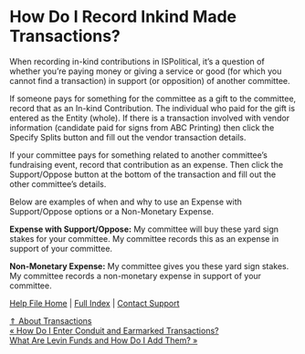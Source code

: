  How Do I Record Inkind Made Transactions?
==========

When recording in-kind contributions in ISPolitical, it’s a question of whether you’re paying money or giving a service or good (for which you cannot find a transaction) in support (or opposition) of another committee.

If someone pays for something for the committee as a gift to the committee, record that as an In-kind Contribution. The individual who paid for the gift is entered as the Entity (whole). If there is a transaction involved with vendor information (candidate paid for signs from ABC Printing) then click the Specify Splits button and fill out the vendor transaction details.

If your committee pays for something related to another committee’s fundraising event, record that contribution as an expense. Then click the Support/Oppose button at the bottom of the transaction and fill out the other committee’s details.

Below are examples of when and why to use an Expense with Support/Oppose options or a Non-Monetary Expense.

**Expense with Support/Oppose:** My committee will buy these yard sign stakes for your committee. My committee records this as an expense in support of your committee.

**Non-Monetary Expense:** My committee gives you these yard sign stakes. My committee records a non-monetary expense in support of your committee.

[Help File Home](/help/) | [Full Index](/Help-File-Directory/) | [Contact Support](mailto:support@ISPolitical.com)

[⇑ About Transactions](/About-Transactions)  
[« How Do I Enter Conduit and Earmarked Transactions?](/How-Do-I-Enter-Conduit-and-Earmarked-Transactions)  
[What Are Levin Funds and How Do I Add Them? »](/What-Are-Levin-Funds-and-How-Do-I-Add-Them)